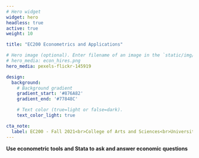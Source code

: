 ```yaml
---
# Hero widget
widget: hero
headless: true
active: true
weight: 10

title: "EC200 Econometrics and Applications"

# Hero image (optional). Enter filename of an image in the `static/img/` folder.
# hero_media: econ_hires.png
hero_media: pexels-flickr-145919

design:
  background:
    # Background gradient
    gradient_start: '#876A82'
    gradient_end: '#77848C'

    # Text color (true=light or false=dark).
    text_color_light: true

cta_note:
  label: EC200 - Fall 2021<br>College of Arts and Sciences<br>University of Vermont
---
```


**Use econometric tools and Stata to ask and answer economic questions**
